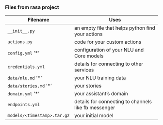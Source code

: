 ### Files from rasa project

| Filename                  | Uses                                                 |
|---------------------------|------------------------------------------------------|
| `__init__.py`              | an empty file that helps python find your actions    |
| `actions.py`                | code for your custom actions                         |
| `config.yml` ‘*’            | configuration of your NLU and Core models            |
| `credentials.yml`           | details for connecting to other services             |
| `data/nlu.md` ‘*’           | your NLU training data                               |
| `data/stories.md` ‘*’       | your stories                                         |
| `domain.yml` ‘*’            | your assistant’s domain                              |
| `endpoints.yml`             | details for connecting to channels like fb messenger |
| `models/<timestamp>.tar.gz` | your initial model                                   |
